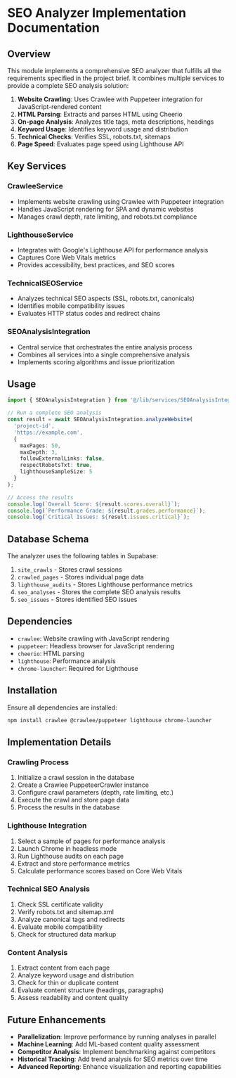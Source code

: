 # SEO Analyzer Implementation Documentation

## Overview

This module implements a comprehensive SEO analyzer that fulfills all the requirements specified in the project brief. It combines multiple services to provide a complete SEO analysis solution:

1. **Website Crawling**: Uses Crawlee with Puppeteer integration for JavaScript-rendered content
2. **HTML Parsing**: Extracts and parses HTML using Cheerio
3. **On-page Analysis**: Analyzes title tags, meta descriptions, headings
4. **Keyword Usage**: Identifies keyword usage and distribution
5. **Technical Checks**: Verifies SSL, robots.txt, sitemaps
6. **Page Speed**: Evaluates page speed using Lighthouse API

## Key Services

### CrawleeService
- Implements website crawling using Crawlee with Puppeteer integration
- Handles JavaScript rendering for SPA and dynamic websites
- Manages crawl depth, rate limiting, and robots.txt compliance

### LighthouseService
- Integrates with Google's Lighthouse API for performance analysis
- Captures Core Web Vitals metrics
- Provides accessibility, best practices, and SEO scores

### TechnicalSEOService
- Analyzes technical SEO aspects (SSL, robots.txt, canonicals)
- Identifies mobile compatibility issues
- Evaluates HTTP status codes and redirect chains

### SEOAnalysisIntegration
- Central service that orchestrates the entire analysis process
- Combines all services into a single comprehensive analysis
- Implements scoring algorithms and issue prioritization

## Usage

```typescript
import { SEOAnalysisIntegration } from '@/lib/services/SEOAnalysisIntegration';

// Run a complete SEO analysis
const result = await SEOAnalysisIntegration.analyzeWebsite(
  'project-id',
  'https://example.com',
  {
    maxPages: 50,
    maxDepth: 3,
    followExternalLinks: false,
    respectRobotsTxt: true,
    lighthouseSampleSize: 5
  }
);

// Access the results
console.log(`Overall Score: ${result.scores.overall}`);
console.log(`Performance Grade: ${result.grades.performance}`);
console.log(`Critical Issues: ${result.issues.critical}`);
```

## Database Schema

The analyzer uses the following tables in Supabase:

1. `site_crawls` - Stores crawl sessions
2. `crawled_pages` - Stores individual page data
3. `lighthouse_audits` - Stores Lighthouse performance metrics
4. `seo_analyses` - Stores the complete SEO analysis results
5. `seo_issues` - Stores identified SEO issues

## Dependencies

- `crawlee`: Website crawling with JavaScript rendering
- `puppeteer`: Headless browser for JavaScript rendering
- `cheerio`: HTML parsing
- `lighthouse`: Performance analysis
- `chrome-launcher`: Required for Lighthouse

## Installation

Ensure all dependencies are installed:

```bash
npm install crawlee @crawlee/puppeteer lighthouse chrome-launcher
```

## Implementation Details

### Crawling Process

1. Initialize a crawl session in the database
2. Create a Crawlee PuppeteerCrawler instance
3. Configure crawl parameters (depth, rate limiting, etc.)
4. Execute the crawl and store page data
5. Process the results in the database

### Lighthouse Integration

1. Select a sample of pages for performance analysis
2. Launch Chrome in headless mode
3. Run Lighthouse audits on each page
4. Extract and store performance metrics
5. Calculate performance scores based on Core Web Vitals

### Technical SEO Analysis

1. Check SSL certificate validity
2. Verify robots.txt and sitemap.xml
3. Analyze canonical tags and redirects
4. Evaluate mobile compatibility
5. Check for structured data markup

### Content Analysis

1. Extract content from each page
2. Analyze keyword usage and distribution
3. Check for thin or duplicate content
4. Evaluate content structure (headings, paragraphs)
5. Assess readability and content quality

## Future Enhancements

- **Parallelization**: Improve performance by running analyses in parallel
- **Machine Learning**: Add ML-based content quality assessment
- **Competitor Analysis**: Implement benchmarking against competitors
- **Historical Tracking**: Add trend analysis for SEO metrics over time
- **Advanced Reporting**: Enhance visualization and reporting capabilities 